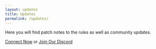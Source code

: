 ```yaml
---
layout: updates
title: Updates
permalink: /updates/
---
```


Here you will find patch notes to the rules as well as community updates.

[Connect Now][direct-connect] or [Join Our Discord][discord]

[direct-connect]: steam://connect/135.148.136.142:28015
[discord]: https://discord.gg/methodgames

